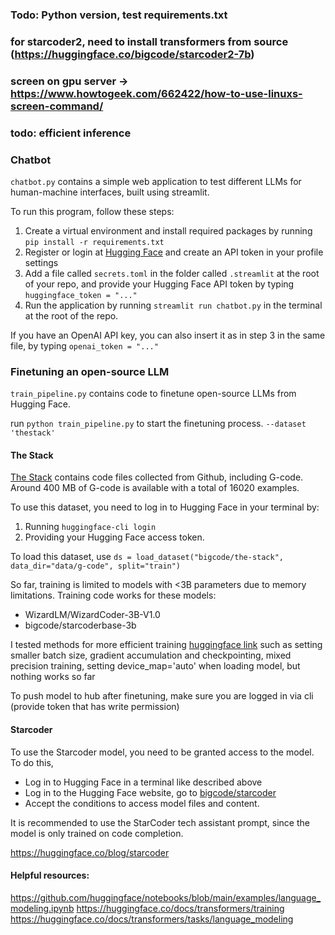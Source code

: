 ### Todo: Python version, test requirements.txt
### for starcoder2, need to install transformers from source (https://huggingface.co/bigcode/starcoder2-7b)
### screen on gpu server -> https://www.howtogeek.com/662422/how-to-use-linuxs-screen-command/
### todo: efficient inference
### Chatbot
```chatbot.py``` contains a simple web application to test different LLMs for human-machine interfaces, built using streamlit.

To run this program, follow these steps:
<ol>
  <li> Create a virtual environment and install required 
    packages by running <code>pip install -r requirements.txt</code>
  </li>
  <li> Register or login at <a href="https://huggingface.co">Hugging Face</a> and create an API token in your profile settings </li>
  <li> Add a file called <code>secrets.toml</code> in the folder called <code>.streamlit</code> at the root of your repo, and provide your Hugging Face API token by typing <code>huggingface_token = "..."</code>
  <li> Run the application by running <code>streamlit run chatbot.py</code> in the terminal at the root of the repo. </li> 
</ol>

If you have an OpenAI API key, you can also insert it as in step 3 in the same file, by typing <code>openai_token = "..."</code>

### Finetuning an open-source LLM

```train_pipeline.py``` contains code to finetune open-source LLMs from Hugging Face. 

run ```python train_pipeline.py``` to start the finetuning process.
```--dataset 'thestack'```

#### The Stack 
[The Stack](https://huggingface.co/datasets/bigcode/the-stack) contains code files collected from Github, including G-code.
Around 400 MB of G-code is available with a total of 16020 examples.

To use this dataset, you need to log in to Hugging Face in your terminal by:
1. Running ```huggingface-cli login```
2. Providing your Hugging Face access token.

To load this dataset, use ```ds = load_dataset("bigcode/the-stack", data_dir="data/g-code", split="train")```


So far, training is limited to models with <3B parameters due to memory limitations. 
Training code works for these models:
- WizardLM/WizardCoder-3B-V1.0
- bigcode/starcoderbase-3b

I tested methods for more efficient training
[huggingface link](https://huggingface.co/docs/transformers/main/en/perf_train_gpu_one#using--accelerate)
such as setting smaller batch size, gradient accumulation and checkpointing, mixed precision training, setting device_map='auto'
when loading model, but nothing works so far

To push model to hub after finetuning, make sure you are logged in via cli (provide token that has write permission)
#### Starcoder
To use the Starcoder model, you need to be granted access to the model. To do this,
- Log in to Hugging Face in a terminal like described above
- Log in to the Hugging Face website, go to [bigcode/starcoder](https://huggingface.co/bigcode/starcoder)
- Accept the conditions to access model files and content.

It is recommended to use the StarCoder tech assistant prompt, since the model is only trained on code completion.

https://huggingface.co/blog/starcoder

#### Helpful resources:
https://github.com/huggingface/notebooks/blob/main/examples/language_modeling.ipynb
https://huggingface.co/docs/transformers/training
https://huggingface.co/docs/transformers/tasks/language_modeling